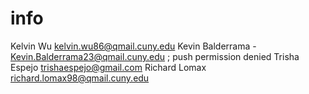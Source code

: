 # info
Kelvin Wu
kelvin.wu86@qmail.cuny.edu
Kevin Balderrama - Kevin.Balderrama23@qmail.cuny.edu ; push permission denied 
Trisha Espejo
trishaespejo@gmail.com
Richard Lomax
richard.lomax98@qmail.cuny.edu
